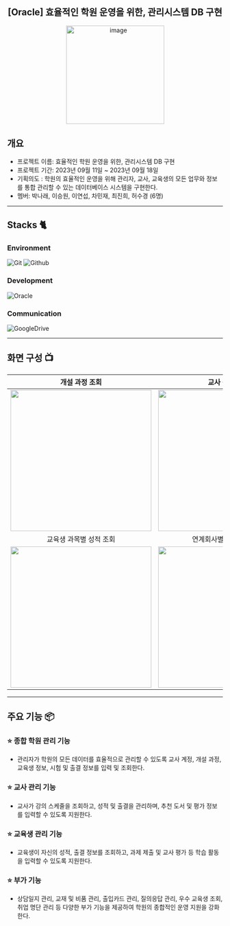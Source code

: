 <div align="center">
  <h2>[Oracle] 효율적인 학원 운영을 위한, 관리시스템 DB 구현</h2>
<img width="229" alt="image" src="https://github.com/user-attachments/assets/2bad570e-d9f4-4429-9b90-47b6e29c0e18">
</div>


## 개요
- 프로젝트 이름: 효율적인 학원 운영을 위한, 관리시스템 DB 구현
- 프로젝트 기간: 2023년 09월 11일 ~ 2023년 09월 18일
- 기획의도 : 학원의 효율적인 운영을 위해 관리자, 교사, 교육생의 모든 업무와 정보를 통합 관리할 수 있는 데이터베이스 시스템을 구현한다.
- 멤버: 박나래, 이승원, 이연섭, 차민재, 최진희, 허수경 (6명)

---

## Stacks 🐈

### Environment
![Git](https://img.shields.io/badge/Git-F05032?style=for-the-badge&logo=Git&logoColor=white)
![Github](https://img.shields.io/badge/GitHub-181717?style=for-the-badge&logo=GitHub&logoColor=white)             

### Development
![Oracle](https://img.shields.io/badge/oracle-F80000?style=for-the-badge&logo=oracle&logoColor=white)

### Communication
![GoogleDrive](https://img.shields.io/badge/GoogleDrive-4285F4?style=for-the-badge&logo=GoogleDrive&logoColor=white)

---
## 화면 구성 📺
| 개설 과정 조회  |  교사 평가 조회   |
| :-------------------------------------------: | :------------: |
|  <img width="329" src="https://github.com/user-attachments/assets/243c14ae-254f-47c7-a481-2e55a4c36028"/> |  <img width="329" src="https://github.com/user-attachments/assets/28fcc8e9-e716-42e6-a911-56b0c9c4fe66"/>|  
| 교육생 과목별 성적 조회 | 연계회사별 요구조건 검색  |  
| <img width="329" src="https://github.com/user-attachments/assets/3a9b9106-9db5-434f-b454-648a2ea023d4"/>   |  <img width="329" src="https://github.com/user-attachments/assets/59f04fe1-bc10-4543-8c24-1411e4575ac2"/>     |


---
## 주요 기능 📦

### ⭐️ 종합 학원 관리 기능
- 관리자가 학원의 모든 데이터를 효율적으로 관리할 수 있도록 교사 계정, 개설 과정, 교육생 정보, 시험 및 출결 정보를 입력 및 조회한다.

### ⭐️ 교사 관리 기능
- 교사가 강의 스케줄을 조회하고, 성적 및 출결을 관리하며, 추천 도서 및 평가 정보를 입력할 수 있도록 지원한다.

### ⭐️ 교육생 관리 기능
- 교육생이 자신의 성적, 출결 정보를 조회하고, 과제 제출 및 교사 평가 등 학습 활동을 입력할 수 있도록 지원한다.

### ⭐️ 부가 기능
- 상담일지 관리, 교재 및 비품 관리, 출입카드 관리, 질의응답 관리, 우수 교육생 조회, 취업 명단 관리 등 다양한 부가 기능을 제공하여 학원의 종합적인 운영 지원을 강화한다.


